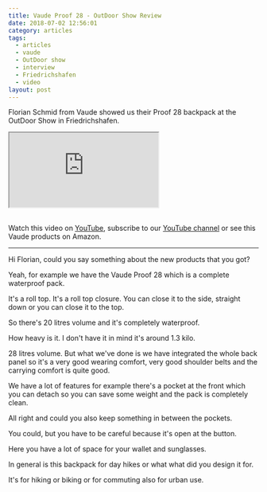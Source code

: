 ```yaml
---
title: Vaude Proof 28 - OutDoor Show Review
date: 2018-07-02 12:56:01
category: articles
tags:
  - articles
  - vaude
  - OutDoor show
  - interview
  - Friedrichshafen
  - video
layout: post
---
```


Florian Schmid from Vaude showed us their Proof 28 backpack at the OutDoor Show in Friedrichshafen.

<div class="embed-responsive embed-responsive-16by9">
    <iframe class="embed-responsive-item" src="https://www.youtube.com/embed/Vs0fARNzj1A"></iframe>
</div>
<br>
<!--more-->

Watch this video on <a href="https://www.youtube.com/watch?v=Vs0fARNzj1A" target="_blank" rel="nofollow">YouTube</a>, subscribe to our <a target="_blank" rel="nofollow" href="https://www.youtube.com/channel/UCnO9Q_m9EaOCrHmmQIBVBNw?sub_confirmation=1">YouTube channel</a> or see this Vaude products on <a hre="https://amzn.to/2lQ6lPM" rel="nofollow" target="_blank">Amazon</a>.

---

Hi Florian, could you say something about the new products that you got?

Yeah, for example we have the Vaude Proof 28 which is a complete waterproof pack.

It's a roll top. It's a roll top closure. You can close it to the side, straight down or you can close it to the top.

So there's 20 litres volume and it's completely waterproof.

How heavy is it. I don't have it in mind it's around 1.3 kilo.

28 litres volume. But what we've done is we have integrated the whole back panel so it's a very good wearing comfort, very
good shoulder belts and the carrying comfort is quite good.

We have a lot of features for example there's a pocket at the front which you can detach so you can save some weight and the pack is completely clean.

All right and could you also keep something in between the pockets.

You could, but you have to be careful because it's open at the button.

Here you have a lot of space for your wallet and sunglasses.

In general is this backpack for day hikes or what what did you design it for.

It's for hiking or biking or for commuting also for urban use.
